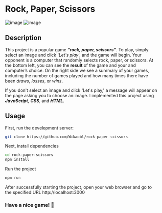 # Rock, Paper, Scissors 
![image](https://github.com/Wikaobl/rock-paper-scissors/assets/107032701/b3a28ce2-e099-48c5-b448-8593719f7604)
![image](https://github.com/Wikaobl/rock-paper-scissors/assets/107032701/caa4c8e4-ba95-462c-bd25-f94f4f805202)

## Description 
This project is a popular game **_“rock, paper, scissors”_**. To play, simply select an image and click '_Let's play_', and the game will begin. Your opponent is a computer that randomly selects rock, paper, or scissors.  At the bottom left, you can see the **result** of the game and your and computer’s choice. On the right side we see a summary of your games, including the number of games played and how many times there have been *draws*, *losses*, or *wins*.

If you don't select an image and click 'Let's play,' a message will appear on the page asking you to choose an image.
I implemented this project using **_JavaScript_**, **_CSS_**, and **_HTML_**.

## Usage 

First, run the development server:

```bash
git clone https://github.com/Wikaobl/rock-paper-scissors
```

Next, install dependencies

```bash
cd rock-paper-scissors
npm install
```

Run the project

```bash
npm run
```

After successfully starting the project, open your web browser and go to the specified URL http://localhost:3000

### Have a nice game! 🐸
